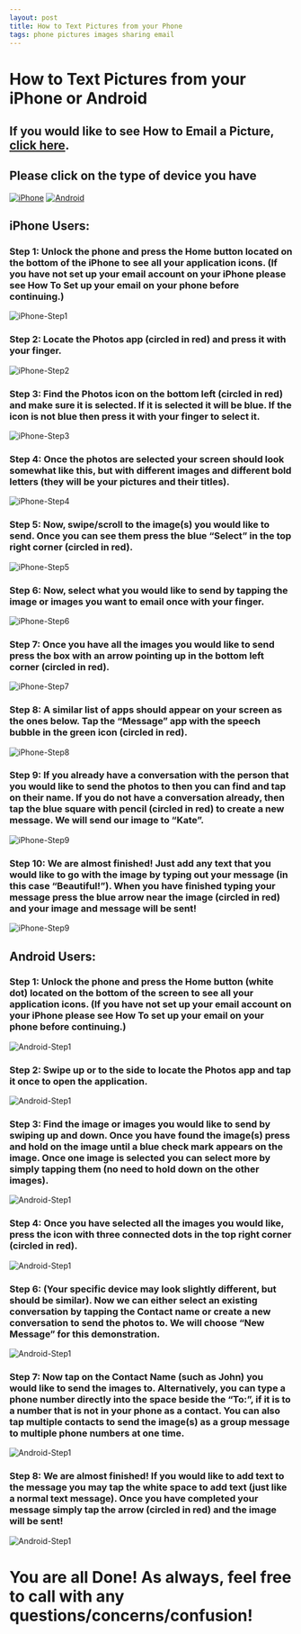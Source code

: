 ```yaml
---
layout: post
title: How to Text Pictures from your Phone
tags: phone pictures images sharing email
---
```










# **How to Text Pictures from your iPhone or Android**

## If you would like to see How to Email a Picture, [click here](https://www.wallacemurry.com/2018-2-26-How-to-Email-Pictures-from-your-Phone).


## Please click on the type of device you have

[![iPhone](https://github.com/jalague/jalague.github.io/blob/master/img/htemailpic/p2.PNG?raw=true)](#iphone-users:)
[![Android](https://github.com/jalague/jalague.github.io/blob/master/img/htemailpic/p1.PNG?raw=true)](#android-users)

## **iPhone Users:**

### Step 1: Unlock the phone and press the Home button located on the bottom of the iPhone to see all your application icons. (If you have not set up your email account on your iPhone please see How To Set up your email on your phone before continuing.)
![iPhone-Step1](https://github.com/jalague/jalague.github.io/blob/master/img/htemailpic/p3.PNG?raw=true)


### Step 2: Locate the Photos app (circled in red) and press it with your finger.
![iPhone-Step2](https://github.com/jalague/jalague.github.io/blob/master/img/htemailpic/p4.PNG?raw=true)


### Step 3: Find the Photos icon on the bottom left (circled in red) and make sure it is selected. If it is selected it will be blue. If the icon is not blue then press it with your finger to select it.
![iPhone-Step3](https://github.com/jalague/jalague.github.io/blob/master/img/htemailpic/p5.PNG?raw=true)


### Step 4: Once the photos are selected your screen should look somewhat like this, but with different images and different bold letters (they will be your pictures and their titles).
![iPhone-Step4](https://github.com/jalague/jalague.github.io/blob/master/img/htemailpic/p6.PNG?raw=true)


### Step 5: Now, swipe/scroll to the image(s) you would like to send. Once you can see them press the blue “Select” in the top right corner (circled in red).
![iPhone-Step5](https://github.com/jalague/jalague.github.io/blob/master/img/htemailpic/p7.PNG?raw=true)

### Step 6: Now, select what you would like to send by tapping the image or images you want to email once with your finger.
![iPhone-Step6](https://github.com/jalague/jalague.github.io/blob/master/img/htemailpic/p8.PNG?raw=true)

### Step 7: Once you have all the images you would like to send press the box with an arrow pointing up in the bottom left corner (circled in red).
![iPhone-Step7](https://github.com/jalague/jalague.github.io/blob/master/img/htemailpic/p9.PNG?raw=true)

### Step 8: A similar list of apps should appear on your screen as the ones below. Tap the “Message” app with the speech bubble in the green icon (circled in red).
![iPhone-Step8](https://github.com/jalague/jalague.github.io/blob/master/img/httextlpics/tp10.PNG?raw=true)

### Step 9: If you already have a conversation with the person that you would like to send the photos to then you can find and tap on their name. If you do not have a conversation already, then tap the blue square with pencil (circled in red) to create a new message. We will send our image to “Kate”.
![iPhone-Step9](https://github.com/jalague/jalague.github.io/blob/master/img/httextpics/tp11.PNG?raw=true)

### Step 10: We are almost finished! Just add any text that you would like to go with the image by typing out your message (in this case “Beautiful!”). When you have finished typing your message press the blue arrow near the image (circled in red) and your image and message will be sent!
![iPhone-Step9](https://github.com/jalague/jalague.github.io/blob/master/img/httextpics/tp12.PNG?raw=true)



## **Android Users**:

### Step 1: Unlock the phone and press the Home button (white dot) located on the bottom of the screen to see all your application icons. (If you have not set up your email account on your iPhone please see How To set up your email on your phone before continuing.)
![Android-Step1](https://github.com/jalague/jalague.github.io/blob/master/img/htemailpic/p12.PNG?raw=true)

### Step 2: Swipe up or to the side to locate the Photos app and tap it once to open the application.
![Android-Step1](https://github.com/jalague/jalague.github.io/blob/master/img/htemailpic/p13.PNG?raw=true)

### Step 3: Find the image or images you would like to send by swiping up and down. Once you have found the image(s) press and hold on the image until a blue check mark appears on the image. Once one image is selected you can select more by simply tapping them (no need to hold down on the other images).
![Android-Step1](https://github.com/jalague/jalague.github.io/blob/master/img/htemailpic/p14.PNG?raw=true)

### Step 4: Once you have selected all the images you would like, press the icon with three connected dots in the top right corner (circled in red).
![Android-Step1](https://github.com/jalague/jalague.github.io/blob/master/img/httextpics/tp15.PNG?raw=true)

### Step 6: (Your specific device may look slightly different, but should be similar). Now we can either select an existing conversation by tapping the Contact name or create a new conversation to send the photos to. We will choose “New Message” for this demonstration.
![Android-Step1](https://github.com/jalague/jalague.github.io/blob/master/img/httextpics/tp16.PNG?raw=true)

### Step 7: Now tap on the Contact Name (such as John) you would like to send the images to. Alternatively, you can type a phone number directly into the space beside the “To:”, if it is to a number that is not in your phone as a contact. You can also tap multiple contacts to send the image(s) as a group message to multiple phone numbers at one time.
![Android-Step1](https://github.com/jalague/jalague.github.io/blob/master/img/httextpics/tp17.PNG?raw=true)

### Step 8: We are almost finished! If you would like to add text to the message you may tap the white space to add text (just like a normal text message). Once you have completed your message simply tap the arrow (circled in red) and the image will be sent!
![Android-Step1](https://github.com/jalague/jalague.github.io/blob/master/img/httextpics/tp17.PNG?raw=true)

# You are all Done! As always, feel free to call with any questions/concerns/confusion!
